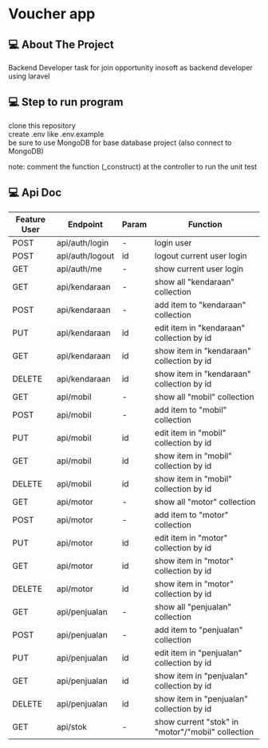# Voucher app

<!-- ABOUT THE PROJECT -->

## 💻 About The Project

Backend Developer task for join opportunity inosoft as backend developer using laravel

## 💻 Step to run program
clone this repository<br>
create .env like .env.example<br>
be sure to use MongoDB for base database project (also connect to MongoDB)<br>

note: comment the function (_construct) at the controller to run the unit test<br>

## 💻 Api Doc

<div>
  
| Feature User | Endpoint | Param | Function |
| --- | --- | --- | --- |
| POST | api/auth/login  | - | login user |
| POST | api/auth/logout | id | logout current user login |
| GET | api/auth/me | - | show current user login |
| GET | api/kendaraan | - | show all "kendaraan" collection |
| POST | api/kendaraan | - | add item to "kendaraan" collection |
| PUT | api/kendaraan | id | edit item in "kendaraan" collection by id |
| GET | api/kendaraan | id | show item in "kendaraan" collection by id |
| DELETE | api/kendaraan | id | show item in "kendaraan" collection by id |
| GET | api/mobil | - | show all "mobil" collection |
| POST | api/mobil | - | add item to "mobil" collection |
| PUT | api/mobil | id | edit item in "mobil" collection by id |
| GET | api/mobil | id | show item in "mobil" collection by id |
| DELETE | api/mobil | id | show item in "mobil" collection by id |
| GET | api/motor | - | show all "motor" collection |
| POST | api/motor | - | add item to "motor" collection |
| PUT | api/motor | id | edit item in "motor" collection by id |
| GET | api/motor | id | show item in "motor" collection by id |
| DELETE | api/motor | id | show item in "motor" collection by id |
| GET | api/penjualan | - | show all "penjualan" collection |
| POST | api/penjualan | - | add item to "penjualan" collection |
| PUT | api/penjualan | id | edit item in "penjualan" collection by id |
| GET | api/penjualan | id | show item in "penjualan" collection by id |
| DELETE | api/penjualan | id | show item in "penjualan" collection by id |
| GET | api/stok | - | show current "stok" in "motor"/"mobil" collection |




